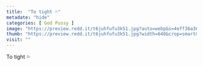 ```yaml
---
title:  "To tight 💦"
metadate: "hide"
categories: [ God Pussy ]
image: "https://preview.redd.it/t6juhfufu3k51.jpg?auto=webp&s=4eff36a3651350076511b030b5afc18d9389b68d"
thumb: "https://preview.redd.it/t6juhfufu3k51.jpg?width=640&crop=smart&auto=webp&s=32ec259042574cba7105d1aec447d6c203623e9a"
visit: ""
---
```

To tight 💦
